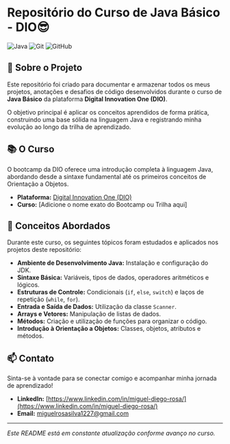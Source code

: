 # Repositório do Curso de Java Básico - DIO😎

![Java](https://img.shields.io/badge/Java-ED8B00?style=for-the-badge&logo=openjdk&logoColor=white)
![Git](https://img.shields.io/badge/GIT-E44C30?style=for-the-badge&logo=git&logoColor=white)
![GitHub](https://img.shields.io/badge/GitHub-100000?style=for-the-badge&logo=github&logoColor=white)

## :book: Sobre o Projeto

Este repositório foi criado para documentar e armazenar todos os meus projetos, anotações e desafios de código desenvolvidos durante o curso de **Java Básico** da plataforma **Digital Innovation One (DIO)**.

O objetivo principal é aplicar os conceitos aprendidos de forma prática, construindo uma base sólida na linguagem Java e registrando minha evolução ao longo da trilha de aprendizado.

## :books: O Curso

O bootcamp da DIO oferece uma introdução completa à linguagem Java, abordando desde a sintaxe fundamental até os primeiros conceitos de Orientação a Objetos.

- **Plataforma:** [Digital Innovation One (DIO)](https://www.dio.me/)
- **Curso:** [Adicione o nome exato do Bootcamp ou Trilha aqui]

## :brain: Conceitos Abordados

Durante este curso, os seguintes tópicos foram estudados e aplicados nos projetos deste repositório:

-   **Ambiente de Desenvolvimento Java:** Instalação e configuração do JDK.
-   **Sintaxe Básica:** Variáveis, tipos de dados, operadores aritméticos e lógicos.
-   **Estruturas de Controle:** Condicionais (`if`, `else`, `switch`) e laços de repetição (`while`, `for`).
-   **Entrada e Saída de Dados:** Utilização da classe `Scanner`.
-   **Arrays e Vetores:** Manipulação de listas de dados.
-   **Métodos:** Criação e utilização de funções para organizar o código.
-   **Introdução à Orientação a Objetos:** Classes, objetos, atributos e métodos.



## :mailbox: Contato

Sinta-se à vontade para se conectar comigo e acompanhar minha jornada de aprendizado!

-   **LinkedIn:** [https://www.linkedin.com/in/miguel-diego-rosa/](https://www.linkedin.com/in/miguel-diego-rosa/)
-   **Email:** miguelrosasilva1227@gmail.com

---
*Este README está em constante atualização conforme avanço no curso.*
